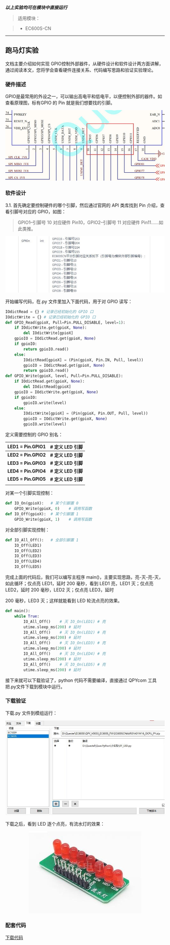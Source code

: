 ***以上实验均可在模块中直接运行***

> 适用模块：

> -   EC600S-CN

***

## 跑马灯实验

文档主要介绍如何实现 GPIO控制外部器件，从硬件设计和软件设计两方面讲解，通过阅读本文，您将学会查看硬件连接关系、代码编写思路和验证实验理论。

### 硬件描述

GPIO是最常用的外设之一，可以输出高电平和低电平，以便控制外部的器件。如查看原理图，标有GPIO 的 Pin 就是我们想要找的引脚。

![](media/3500f8868c71d63ff9da393a10cbe747.jpg)

### 软件设计

3.1. 首先确定要控制硬件的哪个引脚，然后通过官网的 API 类库找到 Pin
介绍，查看引脚号对应的 GPIO，如图：

>   GPIO1–引脚号 10 对应硬件 Pin10，GPIO2–引脚号 11 对应硬件
>   Pin11......如此类推。

![](media/dc6f8d77e95daecdd93e8bf209c840e6.jpg)

开始编写代码，在.py 文件里加入下面代码，用于对 GPIO 读写：

```python
IOdictRead = {} # 记录已经初始化的 GPIO 口
IOdictWrite = {} # 记录已经初始化的 GPIO 口
def GPIO_Read(gpioX, Pull=Pin.PULL_DISABLE, level=1):
	if IOdictWrite.get(gpioX, None):
    	del IOdictWrite[gpioX]
    gpioIO = IOdictRead.get(gpioX, None) 
    if gpioIO:
    	return gpioIO.read()
    else:
        IOdictRead[gpioX] = (Pin(gpioX, Pin.IN, Pull, level)) 
        gpioIO = IOdictRead.get(gpioX, None)
		return gpioIO.read()
def GPIO_Write(gpioX, level, Pull=Pin.PULL_DISABLE):
    if IOdictRead.get(gpioX, None):
    	del IOdictRead[gpioX]
    gpioIO = IOdictWrite.get(gpioX, None) 
    if gpioIO:
    	gpioIO.write(level)
    else:
        IOdictWrite[gpioX] = (Pin(gpioX, Pin.OUT, Pull, level)) 
        gpioIO = IOdictWrite.get(gpioX, None)
		gpioIO.write(level)
```

定义需要控制的 GPIO 别名：

| **LED1 = Pin.GPIO1** | **# 定义 LED 引脚** |
| -------------------- | ------------------- |
| **LED2 = Pin.GPIO2** | **# 定义 LED 引脚** |
| **LED3 = Pin.GPIO3** | **# 定义 LED 引脚** |
| **LED4 = Pin.GPIO4** | **# 定义 LED 引脚** |
| **LED5 = Pin.GPIO5** | **# 定义 LED 引脚** |
|                      |                     |

对某一个引脚实现控制：

```python
def IO_On(gpioX):	# 某个引脚置 0
	GPIO_Write(gpioX, 0)	# 调用写函数
def IO_Off(gpioX):	# 某个引脚置 1
	GPIO_Write(gpioX, 1)	# 调用写函数

```

对全部引脚实现控制：

```python
def IO_All_Off():	# 全部引脚置 1
    IO_Off(LED1)
    IO_Off(LED2)
    IO_Off(LED3)
    IO_Off(LED4)
    IO_Off(LED5)

```

完成上面的代码后，我们可以编写主程序
main()，主要实现思路，亮-灭-亮-灭，如此循环；仅点亮 LED1，延时 200 毫秒，看到
LED1 亮，LED1 灭；仅点亮 LED2，延时 200 毫秒，LED2 灭；仅点亮 LED3，延时

200 毫秒，LED3 灭；这样就能看到 LED 轮流点亮的效果。

```python
def main():
    while True:
        IO_All_Off()	# 灭 IO_On(LED1)	# 亮
        utime.sleep_ms(200)	# 延时
        IO_All_Off()	# 灭 IO_On(LED2)	# 亮
        utime.sleep_ms(200)	# 延时
        IO_All_Off()	# 灭 IO_On(LED3)	# 亮
        utime.sleep_ms(200)	# 延时
        IO_All_Off()	# 灭 IO_On(LED4)	# 亮
        utime.sleep_ms(200)	# 延时
        IO_All_Off()	# 灭 IO_On(LED5)	# 亮
        utime.sleep_ms(200)	# 延时
```

接下来就可以下载验证了，python 代码不需要编译，直接通过 QPYcom 工具把.py文件下载到模块中运行。

### 下载验证

下载.py 文件到模组运行：

<span><div style="text-align: center;">
![](media/cec8ced13c05b84026f408456b6272f7.jpg)

</div></span>

下载之后，看到 LED 逐个点亮，有流水灯的效果：

<span><div style="text-align: center;">
![](media/45596bd79ed75b965d2b2f5cd16b7fc6.jpg)

</div></span>

### 配套代码

<!--* [下载代码](/#/zh-cn/QuecPythonTest/code/01_LED.py) -->
<a href="code/01_LED.py" target="_blank">下载代码</a>